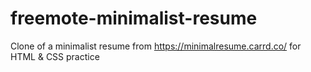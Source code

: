 # freemote-minimalist-resume
Clone of a minimalist resume from https://minimalresume.carrd.co/ for HTML &amp; CSS practice
